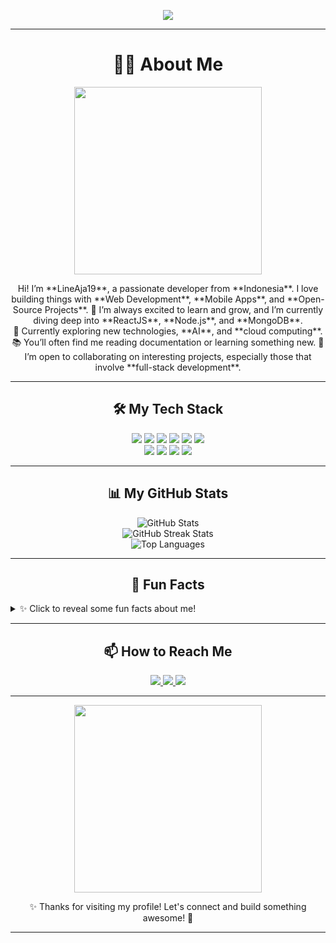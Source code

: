 <!-- Header dengan animasi teks -->
<p align="center">
  <img src="https://readme-typing-svg.demolab.com?font=Fira+Code&size=24&pause=1000&color=FFA500&center=true&vCenter=true&width=500&lines=Hello!+I%27m+LineAja19;Passionate+Developer+from+Indonesia;Coding+is+my+superpower;Let's+create+something+amazing+together!">
</p>

---

<!-- Bagian Tentang Saya -->
<h1 align="center">👨‍💻 About Me</h1>
<p align="center">
  <img src="https://media.giphy.com/media/L1R1tvI9svkIWwpVYr/giphy.gif" width="300" />
</p>

<p align="center">
  Hi! I’m **LineAja19**, a passionate developer from **Indonesia**.  
  I love building things with **Web Development**, **Mobile Apps**, and **Open-Source Projects**. 🚀  
  I’m always excited to learn and grow, and I’m currently diving deep into **ReactJS**, **Node.js**, and **MongoDB**.  
  <br />
  🌱 Currently exploring new technologies, **AI**, and **cloud computing**.  
  📚 You’ll often find me reading documentation or learning something new.  
  💬 I’m open to collaborating on interesting projects, especially those that involve **full-stack development**.
</p>

---

<!-- Bagian Skill dan Teknologi -->
<h2 align="center">🛠️ My Tech Stack</h2>
<p align="center">
  <!-- Languages -->
  <img src="https://img.shields.io/badge/JavaScript-323330?style=for-the-badge&logo=javascript&logoColor=F7DF1E" />
  <img src="https://img.shields.io/badge/React-20232A?style=for-the-badge&logo=react&logoColor=61DAFB" />
  <img src="https://img.shields.io/badge/Node.js-339933?style=for-the-badge&logo=node.js&logoColor=white" />
  <img src="https://img.shields.io/badge/HTML5-E34F26?style=for-the-badge&logo=html5&logoColor=white" />
  <img src="https://img.shields.io/badge/CSS3-1572B6?style=for-the-badge&logo=css3&logoColor=white" />
  <img src="https://img.shields.io/badge/MongoDB-4EA94B?style=for-the-badge&logo=mongodb&logoColor=white" />
  <br />
  <!-- Tools -->
  <img src="https://img.shields.io/badge/Visual%20Studio%20Code-0078d7?style=for-the-badge&logo=visual-studio-code&logoColor=white" />
  <img src="https://img.shields.io/badge/Git-F05032?style=for-the-badge&logo=git&logoColor=white" />
  <img src="https://img.shields.io/badge/Postman-FF6C37?style=for-the-badge&logo=postman&logoColor=white" />
  <img src="https://img.shields.io/badge/GitHub-181717?style=for-the-badge&logo=github&logoColor=white" />
</p>

---

<!-- Bagian Statistik GitHub -->
<h2 align="center">📊 My GitHub Stats</h2>
<p align="center">
  <img src="https://github-readme-stats.vercel.app/api?username=LineAja19&show_icons=true&theme=radical&hide=stars" alt="GitHub Stats" />
  <br />
  <img src="https://github-readme-streak-stats.herokuapp.com/?user=LineAja19&theme=radical" alt="GitHub Streak Stats" />
  <br />
  <img src="https://github-readme-stats.vercel.app/api/top-langs/?username=LineAja19&layout=compact&theme=radical" alt="Top Languages" />
</p>

---

<!-- Bagian Fun Facts -->
<h2 align="center">🎉 Fun Facts</h2>
<details>
  <summary>✨ Click to reveal some fun facts about me!</summary>
  <ul>
    <li>🧩 I enjoy solving coding challenges and puzzles during my free time.</li>
    <li>🍕 Pizza is my favorite snack while coding.</li>
    <li>⏰ I once spent 15 hours fixing a bug that was caused by a missing semicolon.</li>
    <li>🎮 I love gaming, especially **Valorant** and **Minecraft**.</li>
  </ul>
</details>

---

<!-- Bagian Kontak -->
<h2 align="center">📫 How to Reach Me</h2>
<p align="center">
  <a href="mailto:lineaja03@gmail.com">
    <img src="https://img.shields.io/badge/Email-D14836?style=for-the-badge&logo=gmail&logoColor=white" />
  </a>
  <a href="https://linkedin.com/in/username">
    <img src="https://img.shields.io/badge/LinkedIn-0077B5?style=for-the-badge&logo=linkedin&logoColor=white" />
  </a>
  <a href="https://twitter.com/username">
    <img src="https://img.shields.io/badge/Twitter-1DA1F2?style=for-the-badge&logo=twitter&logoColor=white" />
  </a>
</p>

---

<!-- Footer dengan Animasi GIF -->
<p align="center">
  <img src="https://media.giphy.com/media/QTfX9Ejfra3ZmNxh6B/giphy.gif" width="300" />
</p>

<p align="center">✨ Thanks for visiting my profile! Let's connect and build something awesome! 🚀</p>

---
